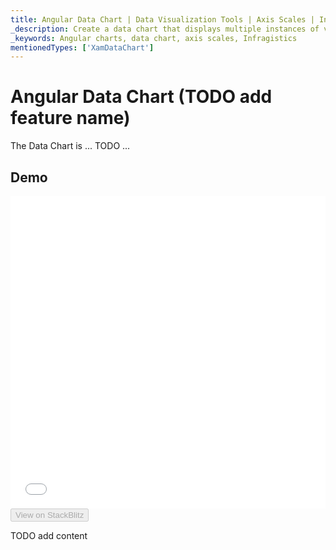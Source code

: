 ```yaml
---
title: Angular Data Chart | Data Visualization Tools | Axis Scales | Infragistics
_description: Create a data chart that displays multiple instances of visual elements in the same plot area in order to create composite chart views.
_keywords: Angular charts, data chart, axis scales, Infragistics
mentionedTypes: ['XamDataChart']
---
```


# Angular Data Chart (TODO add feature name)

The Data Chart is ... TODO ...

## Demo

<div class="sample-container loading" style="height: 500px">
    <iframe id="data-chart-axis-scales-iframe" src='{environment:dvDemosBaseUrl}/charts/data-chart-axis-scales' width="100%" height="100%" seamless frameBorder="0" onload="onXPlatSampleIframeContentLoaded(this);"></iframe>
</div>
<div>
    <button data-localize="stackblitz" disabled class="stackblitz-btn" data-iframe-id="data-chart-axis-scales-iframe" data-demos-base-url="{environment:dvDemosBaseUrl}">View on StackBlitz
    </button>


</div>

<div class="divider--half"></div>

TODO add content
